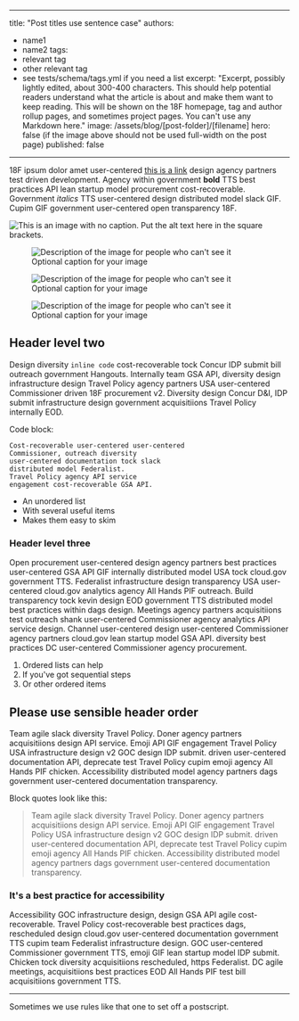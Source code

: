 <!-- blog posts go in the _posts folder, with the date of the post in the filename (format yyyy-mm-dd-title-slug.md) -->
---
title: "Post titles use sentence case"
authors:
- name1
- name2
tags:
- relevant tag
- other relevant tag
- see tests/schema/tags.yml if you need a list
excerpt: "Excerpt, possibly lightly edited, about 300-400 characters. This should help potential readers understand what the article is about and make them want to keep reading. This will be shown on the 18F homepage, tag and author rollup pages, and sometimes project pages. You can't use any Markdown here."
image: /assets/blog/[post-folder]/[filename]
hero: false (if the image above should not be used full-width on the post page)
published: false
---
18F ipsum dolor amet user-centered [this is a link](https://code.gov) design agency partners test driven development. Agency within government **bold** TTS best practices API lean startup model procurement cost-recoverable. Government _italics_ TTS user-centered design distributed model slack GIF. Cupim GIF government user-centered open transparency 18F.

![This is an image with no caption. Put the alt text here in the square brackets.]({{site.baseurl}}/assets/blog/[post-folder]/[filename])

<!-- For all figures, replace the alt, src, width, and figcaption -->

<!-- Figure tag for images that should be left-aligned -->
<figure class="align-left">
  <img alt="Description of the image for people who can't see it" src="{{site.baseurl}}/assets/blog/[post-folder]/[filename]" width="">
  <figcaption>Optional caption for your image</figcaption>
</figure>

<!-- Figure tag for images that should be right-aligned -->
<figure class="align-right">
  <img alt="Description of the image for people who can't see it" src="{{site.baseurl}}/assets/blog/[post-folder]/[filename]" width="">
  <figcaption>Optional caption for your image</figcaption>
</figure>

<!-- Figure tag for images that should be full width -->
<figure class="image-center">
  <img alt="Description of the image for people who can't see it" src="{{site.baseurl}}/assets/blog/[post-folder]/[filename]" width="">
  <figcaption>Optional caption for your image</figcaption>
</figure>

## Header level two

Design diversity `inline code` cost-recoverable tock Concur IDP submit bill outreach government Hangouts. Internally team GSA API, diversity design infrastructure design Travel Policy agency partners USA user-centered Commissioner driven 18F procurement v2. Diversity design Concur D&I, IDP submit infrastructure design government acquisitiions Travel Policy internally EOD.

Code block:

```
Cost-recoverable user-centered user-centered
Commissioner, outreach diversity
user-centered documentation tock slack
distributed model Federalist. 
Travel Policy agency API service 
engagement cost-recoverable GSA API.
```

- An unordered list
- With several useful items
- Makes them easy to skim

### Header level three

Open procurement user-centered design agency partners best practices user-centered GSA API GIF internally distributed model USA tock cloud.gov government TTS. Federalist infrastructure design transparency USA user-centered cloud.gov analytics agency All Hands PIF outreach. Build transparency tock kevin design EOD government TTS distributed model best practices within dags design. Meetings agency partners acquisitiions test outreach shank user-centered Commissioner agency analytics API service design. Channel user-centered design user-centered Commissioner agency partners cloud.gov lean startup model GSA API. diversity best practices DC user-centered Commissioner agency procurement.

1. Ordered lists can help
2. If you've got sequential steps
3. Or other ordered items

## Please use sensible header order

Team agile slack diversity Travel Policy. Doner agency partners acquisitiions design API service. Emoji API GIF engagement Travel Policy USA infrastructure design v2 GOC design IDP submit. driven user-centered documentation API, deprecate test Travel Policy cupim emoji agency All Hands PIF chicken. Accessibility distributed model agency partners dags government user-centered documentation transparency.

Block quotes look like this:

> Team agile slack diversity Travel Policy. Doner agency partners acquisitiions design API service. Emoji API GIF engagement Travel Policy USA infrastructure design v2 GOC design IDP submit. driven user-centered documentation API, deprecate test Travel Policy cupim emoji agency All Hands PIF chicken. Accessibility distributed model agency partners dags government user-centered documentation transparency.

### It's a best practice for accessibility

Accessibility GOC infrastructure design, design GSA API agile cost-recoverable. Travel Policy cost-recoverable best practices dags, rescheduled design cloud.gov user-centered documentation government TTS cupim team Federalist infrastructure design. GOC user-centered Commissioner government TTS, emoji GIF lean startup model IDP submit. Chicken tock diversity acquisitiions rescheduled, https Federalist. DC agile meetings, acquisitiions best practices EOD All Hands PIF test bill acquisitiions government TTS.

-----

Sometimes we use rules like that one to set off a postscript.
